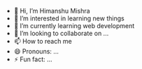 - 👋 Hi, I’m Himanshu Mishra
- 👀 I’m interested in learning new things 
- 🌱 I’m currently learning web development 
- 💞️ I’m looking to collaborate on ...
- 📫 How to reach me 
- 😄 Pronouns: ...
- ⚡ Fun fact: ...

<!---
Himanshu874384/Himanshu874384 is a ✨ special ✨ repository because its `README.md` (this file) appears on your GitHub profile.
You can click the Preview link to take a look at your changes.
--->
